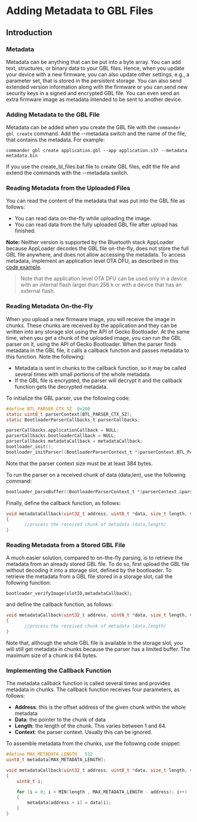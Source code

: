 
# Adding Metadata to GBL Files

## Introduction

### Metadata

Metadata can be anything that can be put into a byte array. You can add text, structures, or binary data to your GBL files. Hence, when you update your device with a new firmware, you can also update other settings, e.g., a parameter set, that is stored in the persistent storage. You can also send extended version information along with the firmware or you can send new security keys in a signed and encrypted GBL file. You can even send an extra firmware image as metadata intended to be sent to another device.

### Adding Metadata to the GBL File

Metadata can be added when you create the GBL file with the `commander gbl create` command. Add the --metadata switch and the name of the file, that contains the metadata. For example:

`commander gbl create application.gbl --app application.s37 --metadata metadata.bin`

If you use the create_bl_files.bat file to create GBL files, edit the file and extend the commands with the --metadata switch.

### Reading Metadata from the Uploaded Files

You can read the content of the metadata that was put into the GBL file as follows:

- You can read data on-the-fly while uploading the image.
- You can read data from the fully uploaded GBL file after upload has finished.

**Note:** Neither version is supported by the Bluetooth stack AppLoader because AppLoader decodes the GBL file on-the-fly, does not store the full GBL file anywhere, and does not allow accessing the metadata. To access metadata, implement an application level OTA DFU, as described in this [code example](https://github.com/SiliconLabs/gecko_sdk/blob/gsdk_4.2/app/bluetooth/example/bt_soc_app_ota_dfu/readme.md). 

> Note that the application level OTA DFU can be used only in a device with an internal flash larger than 256 k or with a device that has an external flash.

### Reading Metadata On-the-Fly

When you upload a new firmware image, you will receive the image in chunks. These chunks are received by the application and they can be written into any storage slot using the API of Gecko Bootloader. At the same time, when you get a chunk of the uploaded image, you can run the GBL parser on it, using the API of Gecko Bootloader. When the parser finds metadata in the GBL file, it calls a callback function and passes metadata to this function. Note the following:

- Metadata is sent in chunks to the callback function, so it may be called several times with small portions of the whole metadata.
- If the GBL file is encrypted, the parser will decrypt it and the callback function gets the decrypted metadata.

To initialize the GBL parser, use the following code:

``` c
#define BTL_PARSER_CTX_SZ  0x200
static uint8_t parserContext[BTL_PARSER_CTX_SZ];
static BootloaderParserCallbacks_t parserCallbacks;

parserCallbacks.applicationCallback = NULL;
parserCallbacks.bootloaderCallback = NULL;
parserCallbacks.metadataCallback = metadataCallback;
bootloader_init();
bootloader_initParser((BootloaderParserContext_t *)parserContext,BTL_PARSER_CTX_SZ);
```

Note that the parser context size must be at least 384 bytes.

To run the parser on a received chunk of data (data,len), use the following command:

```c
bootloader_parseBuffer((BootloaderParserContext_t *)parserContext,&parserCallbacks,data,len);
```

Finally, define the callback function, as follows:

```c
void metadataCallback(uint32_t address, uint8_t *data, size_t length, void *context)
{
       //process the received chunk of metadata (data,length)
}
```

### Reading Metadata from a Stored GBL File

A much easier solution, compared to on-the-fly parsing, is to retrieve the metadata from an already stored GBL file. To do so, first upload the GBL file without decoding it into a storage slot, defined by the bootloader. To retrieve the metadata from a GBL file stored in a storage slot, call the following function:

`bootloader_verifyImage(slotID,metadataCallback);`

and define the callback function, as follows:

```c
void metadataCallback(uint32_t address, uint8_t *data, size_t length, void *context)
{
       //process the received chunk of metadata (data,length)
}
```

Note that, although the whole GBL file is available in the storage slot, you will still get metadata in chunks because the parser has a limited buffer. The maximum size of a chunk is 64 bytes.

### Implementing the Callback Function

The metadata callback function is called several times and provides metadata in chunks. The callback function receives four parameters, as follows:

- **Address**: this is the offset address of the given chunk within the whole metadata
- **Data**: the pointer to the chunk of data
- **Length**: the length of the chunk. This varies between 1 and 64.
- **Context**: the parser context. Usually this can be ignored.

To assemble metadata from the chunks, use the following code snippet:

```c
#define MAX_METADATA_LENGTH   512
uint8_t metadata[MAX_METADATA_LENGTH];

void metadataCallback(uint32_t address, uint8_t *data, size_t length, void *context)
{
    uint8_t i;

    for (i = 0; i < MIN(length , MAX_METADATA_LENGTH - address); i++)
    {
        metadata[address + i] = data[i];
    }
}
```